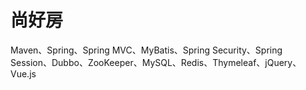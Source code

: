 # 尚好房
Maven、Spring、Spring MVC、MyBatis、Spring Security、Spring Session、Dubbo、ZooKeeper、MySQL、Redis、Thymeleaf、jQuery、Vue.js